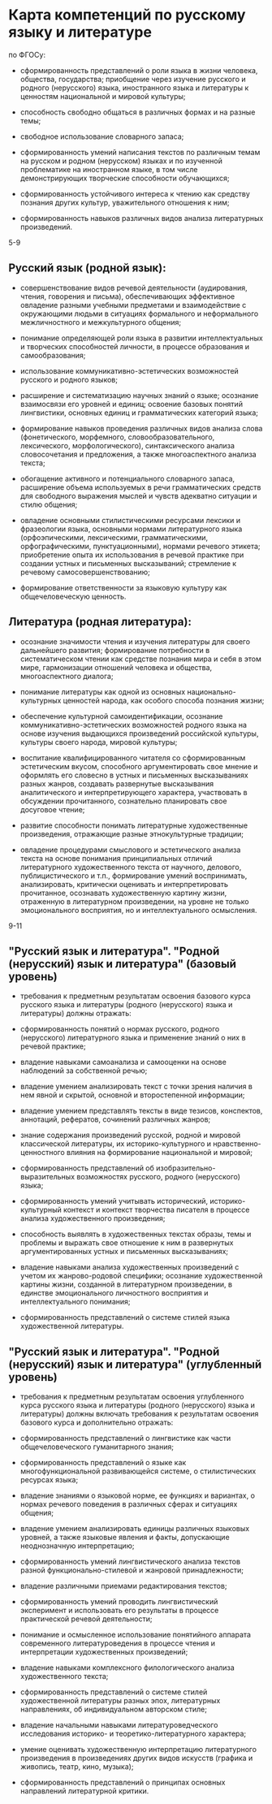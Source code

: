 # Карта компетенций по русскому языку и литературе

по ФГОСу:

* сформированность представлений о роли языка в жизни человека, общества, государства; приобщение через изучение русского и родного (нерусского) языка, иностранного языка и литературы к ценностям национальной и мировой культуры;

* способность свободно общаться в различных формах и на разные темы;

* свободное использование словарного запаса;

* сформированность умений написания текстов по различным темам на русском и родном (нерусском) языках и по изученной проблематике на иностранном языке, в том числе демонстрирующих творческие способности обучающихся;

* сформированность устойчивого интереса к чтению как средству познания других культур, уважительного отношения к ним;

* сформированность навыков различных видов анализа литературных произведений.

5-9

## Русский язык (родной язык):

* совершенствование видов речевой деятельности (аудирования, чтения, говорения и письма), обеспечивающих эффективное овладение разными учебными предметами и взаимодействие с окружающими людьми в ситуациях формального и неформального межличностного и межкультурного общения;

* понимание определяющей роли языка в развитии интеллектуальных и творческих способностей личности, в процессе образования и самообразования;

* использование коммуникативно-эстетических возможностей русского и родного языков;

* расширение и систематизацию научных знаний о языке; осознание взаимосвязи его уровней и единиц; освоение базовых понятий лингвистики, основных единиц и грамматических категорий языка;

* формирование навыков проведения различных видов анализа слова (фонетического, морфемного, словообразовательного, лексического, морфологического), синтаксического анализа словосочетания и предложения, а также многоаспектного анализа текста;

* обогащение активного и потенциального словарного запаса, расширение объема используемых в речи грамматических средств для свободного выражения мыслей и чувств адекватно ситуации и стилю общения;

* овладение основными стилистическими ресурсами лексики и фразеологии языка, основными нормами литературного языка (орфоэпическими, лексическими, грамматическими, орфографическими, пунктуационными), нормами речевого этикета; приобретение опыта их использования в речевой практике при создании устных и письменных высказываний; стремление к речевому самосовершенствованию;

* формирование ответственности за языковую культуру как общечеловеческую ценность.

## Литература (родная литература):

* осознание значимости чтения и изучения литературы для своего дальнейшего развития; формирование потребности в систематическом чтении как средстве познания мира и себя в этом мире, гармонизации отношений человека и общества, многоаспектного диалога;

* понимание литературы как одной из основных национально-культурных ценностей народа, как особого способа познания жизни;

* обеспечение культурной самоидентификации, осознание коммуникативно-эстетических возможностей родного языка на основе изучения выдающихся произведений российской культуры, культуры своего народа, мировой культуры;

* воспитание квалифицированного читателя со сформированным эстетическим вкусом, способного аргументировать свое мнение и оформлять его словесно в устных и письменных высказываниях разных жанров, создавать развернутые высказывания аналитического и интерпретирующего характера, участвовать в обсуждении прочитанного, сознательно планировать свое досуговое чтение;

* развитие способности понимать литературные художественные произведения, отражающие разные этнокультурные традиции;

* овладение процедурами смыслового и эстетического анализа текста на основе понимания принципиальных отличий литературного художественного текста от научного, делового, публицистического и т.п., формирование умений воспринимать, анализировать, критически оценивать и интерпретировать прочитанное, осознавать художественную картину жизни, отраженную в литературном произведении, на уровне не только эмоционального восприятия, но и интеллектуального осмысления.

9-11

## "Русский язык и литература". "Родной (нерусский) язык и литература" (базовый уровень)

- требования к предметным результатам освоения базового курса русского языка и литературы (родного (нерусского) языка и литературы) должны отражать:

* сформированность понятий о нормах русского, родного (нерусского) литературного языка и применение знаний о них в речевой практике;

* владение навыками самоанализа и самооценки на основе наблюдений за собственной речью;

* владение умением анализировать текст с точки зрения наличия в нем явной и скрытой, основной и второстепенной информации;

* владение умением представлять тексты в виде тезисов, конспектов, аннотаций, рефератов, сочинений различных жанров;

* знание содержания произведений русской, родной и мировой классической литературы, их историко-культурного и нравственно-ценностного влияния на формирование национальной и мировой;

* сформированность представлений об изобразительно-выразительных возможностях русского, родного (нерусского) языка;

* сформированность умений учитывать исторический, историко-культурный контекст и контекст творчества писателя в процессе анализа художественного произведения;

* способность выявлять в художественных текстах образы, темы и проблемы и выражать свое отношение к ним в развернутых аргументированных устных и письменных высказываниях;

* владение навыками анализа художественных произведений с учетом их жанрово-родовой специфики; осознание художественной картины жизни, созданной в литературном произведении, в единстве эмоционального личностного восприятия и интеллектуального понимания;

* сформированность представлений о системе стилей языка художественной литературы.

## "Русский язык и литература". "Родной (нерусский) язык и литература" (углубленный уровень)

- требования к предметным результатам освоения углубленного курса русского языка и литературы (родного (нерусского) языка и литературы) должны включать требования к результатам освоения базового курса и дополнительно отражать:

* сформированность представлений о лингвистике как части общечеловеческого гуманитарного знания;

* сформированность представлений о языке как многофункциональной развивающейся системе, о стилистических ресурсах языка;

* владение знаниями о языковой норме, ее функциях и вариантах, о нормах речевого поведения в различных сферах и ситуациях общения;

* владение умением анализировать единицы различных языковых уровней, а также языковые явления и факты, допускающие неоднозначную интерпретацию;

* сформированность умений лингвистического анализа текстов разной функционально-стилевой и жанровой принадлежности;

* владение различными приемами редактирования текстов;

* сформированность умений проводить лингвистический эксперимент и использовать его результаты в процессе практической речевой деятельности;

* понимание и осмысленное использование понятийного аппарата современного литературоведения в процессе чтения и интерпретации художественных произведений;

* владение навыками комплексного филологического анализа художественного текста;

* сформированность представлений о системе стилей художественной литературы разных эпох, литературных направлениях, об индивидуальном авторском стиле;

* владение начальными навыками литературоведческого исследования историко- и теоретико-литературного характера;

* умение оценивать художественную интерпретацию литературного произведения в произведениях других видов искусств (графика и живопись, театр, кино, музыка);

* сформированность представлений о принципах основных направлений литературной критики.
